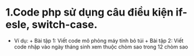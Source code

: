 # 1.Code php sử dụng câu điều kiện if-esle, switch-case. 
  - Ví dụ: + Bài tập 1: Viết code mô phỏng máy tính bỏ túi
           + Bài tập 2: Viết code nhập vào ngày tháng sinh xem thuộc chòm sao trong 12 chòm sao
